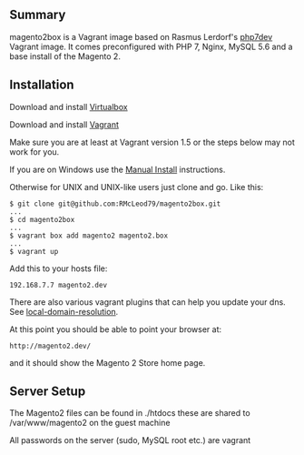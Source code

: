 ## Summary
magento2box is a Vagrant image based on Rasmus Lerdorf's [php7dev](https://github.com/rlerdorf/php7dev) Vagrant image. It comes preconfigured with PHP 7, Nginx, MySQL 5.6 and a base install of the Magento 2.

## Installation

Download and install [Virtualbox](https://www.virtualbox.org/wiki/Downloads)

Download and install [Vagrant](https://www.vagrantup.com/downloads.html)

Make sure you are at least at Vagrant version 1.5 or the steps below may not work for you.

If you are on Windows use the [Manual Install](#manual-install) instructions.

Otherwise for UNIX and UNIX-like users just clone and go. Like this: 

```
$ git clone git@github.com:RMcLeod79/magento2box.git
...
$ cd magento2box
...
$ vagrant box add magento2 magento2.box
...
$ vagrant up
```

Add this to your hosts file:

```
192.168.7.7 magento2.dev
```

There are also various vagrant plugins that can help you update your dns. See [local-domain-resolution](https://github.com/mitchellh/vagrant/wiki/Available-Vagrant-Plugins#local-domain-resolution).  

At this point you should be able to point your  browser at:

```
http://magento2.dev/
```

and it should show the Magento 2 Store home page.


## Server Setup
The Magento2 files can be found in ./htdocs these are shared to /var/www/magento2 on the guest machine

All passwords on the server (sudo, MySQL root etc.) are vagrant
